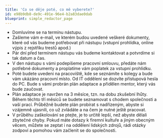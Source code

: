 ```yaml
---
title: 'Co se děje poté, co mě vyberete?'
id: e98b9db8-de9c-491e-96e4-b2a83dae0dab
blueprint: simple_redactor_page
---
```

<ul>
	<li>Domluvíme se na termínu nástupu.</li>
	<li>Zašleme vám e-mail, ve kterém budou uvedené veškeré
            dokumenty, které od vás budeme potřebovat při nástupu
            (vstupní prohlídka, online výpis z rejstříku trestů apod.)
	</li>
	<li>Pár dní před termínem nástupu vás budeme kontaktovat a
            potvrdíme si tak datum a čas.
	</li>
	<li>V den nástupu s vámi podepíšeme pracovní smlouvu, předáte
            nám potřebné dokumenty a proplatíme vám poplatek za vstupní
            prohlídku.
	<br>
	</li>
	<li>Poté budete uvedeni na pracoviště, kde se seznámíte s
            kolegy a bude vám ukázáno pracovní místo. Od IT oddělení se
            dozvíte přístupová hesla do PC. Bude s vámi probrán plán
            adaptace a přidělen mentor, který vás bude zaučovat. 
	</li>
	<li>Plán adaptace je navržen na 3 měsíce, tzn. na dobu
            zkušební lhůty. Během těchto tří měsíců se budete seznamovat
            s chodem společnosti a vaší prací. Průběžně budete plán
            probírat s nadřízeným, abyste si vzájemně ujasnili, co už
            zvládáte a na čem je nutné ještě pracovat. 
	</li>
	<li>V průběhu zaškolování se ptejte, je to určitě lepší, než
            abyste dělali zbytečné chyby. Pokud máte dotazy k firemní
            kultuře a jiným obecným věcem, můžete se zeptat i na
            oddělení lidských zdrojů, rádi otázky zodpoví a pomohou vám
            začlenit se do společnosti.
	</li>
</ul>
